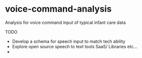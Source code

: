 # voice-command-analysis
Analysis for voice command input of typical infant care data 


TODO

- Develop a schema for speech input to match tech ability
- Explore open source speech to text tools SaaS/ Libraries etc...
- 
